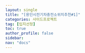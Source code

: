 ```yaml
---
layout: single
title: "[용인시전기차충전소위치추천#1]"
categories: 사이드프로젝트
tag: [입지선정]
toc: true
author_profile: false
sidebar:
nav: "docs"
---
```

